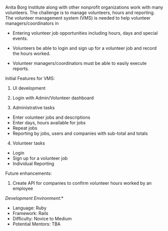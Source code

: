 Anita Borg Institute along with other nonprofit organizations work with many volunteers. The challenge is to manage volunteers, hours and reporting. The volunteer management system (VMS) is needed to help volunteer managers/coordinators in

* Entering volunteer job opportunities including hours, days and special events.

* Volunteers be able to login and sign up for a volunteer job and record the hours worked.

* Volunteer managers/coordinators must be able to easily execute reports.

Initial Features for VMS:
1. UI development

2. Login with Admin/Volunteer dashboard

3. Administrative tasks
* Enter volunteer jobs and descriptions
* Enter days, hours available for jobs
* Repeat jobs
* Reporting by jobs, users and companies with sub-total and totals

4. Volunteer tasks
* Login
* Sign up for a volunteer job
* Individual Reporting

Future enhancements:
1. Create API for companies to confirm volunteer hours worked by an employee 

*Development Environment:**
* Language: Ruby
* Framework: Rails
* Difficulty: Novice to Medium
* Potential Mentors: TBA